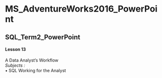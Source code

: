 # MS_AdventureWorks2016_PowerPoint
SQL_Term2_PowerPoint
---
#### Lesson 13 
A Data Analyst’s Workflow    
*Subjects :*   
• SQL Working for the Analyst
